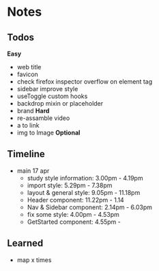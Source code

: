 # Notes

## Todos
**Easy**
- web title
- favicon
- check firefox inspector overflow on element tag
- sidebar improve style
- useToggle custom hooks
- backdrop mixin or placeholder
- brand
**Hard**
- re-assamble video
- a to link
- img to Image
**Optional**

## Timeline
- main 17 apr 
  - study style information: 3.00pm - 4.19pm
  - import style: 5.29pm - 7.38pm
  - layout & general style: 9.05pm - 11.18pm
  - Header component: 11.22pm - 1.14
  - Nav & Sidebar component: 2.14pm - 6.03pm
  - fix some style: 4.00pm - 4.53pm 
  - GetStarted component: 4.55pm - 

## Learned
- map x times


